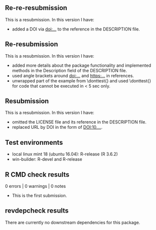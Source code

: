 ## Re-re-resubmission
This is a resubmission. In this version I have:
* added a DOI via <doi:...> to the reference in the DESCRIPTION file.

## Re-resubmission
This is a resubmission. In this version I have:
* added more details about the package functionality and implemented methods in 
  the Description field of the DESCRIPTION file.
* used angle brackets around <doi:...> and <https:...> in references.
* unwrapped part of the example from \donttest{} and used \donttest{} for code 
  that cannot be executed in < 5 sec only.

## Resubmission
This is a resubmission. In this version I have:
* omitted the LICENSE file and its reference in the DESCRIPTION file.
* replaced URL by DOI in the form of <DOI:10....>.

## Test environments
* local linux mint 18 (ubuntu 16.04): R-release (R 3.6.2)
* win-builder: R-devel and R-release

## R CMD check results
0 errors | 0 warnings | 0 notes

* This is the first submission.

## revdepcheck results
There are currently no downstream dependencies for this package.
